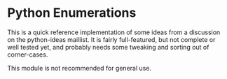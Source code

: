 Python Enumerations
===================

This is a quick reference implementation of some ideas from a
discussion on the python-ideas maillist.  It is fairly full-featured, but not
complete or well tested yet, and probably needs some tweaking and sorting out
of corner-cases.

This module is not recommended for general use.

